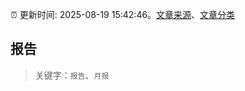 :alarm_clock: 更新时间: 2025-08-19 15:42:46。[文章来源](/README.md)、[文章分类](/TAGS.md)

## 报告


> 关键字：`报告`、`月报`



